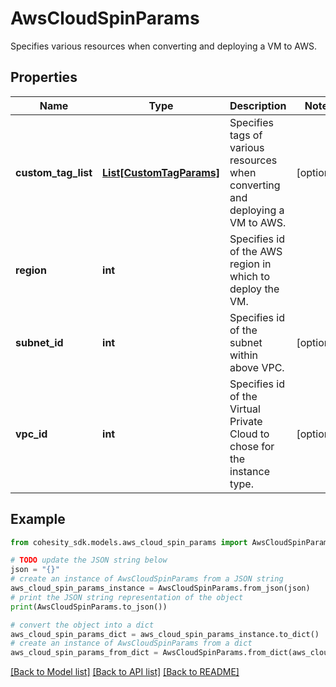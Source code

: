 # AwsCloudSpinParams

Specifies various resources when converting and deploying a VM to AWS.

## Properties

Name | Type | Description | Notes
------------ | ------------- | ------------- | -------------
**custom_tag_list** | [**List[CustomTagParams]**](CustomTagParams.md) | Specifies tags of various resources when converting and deploying a VM to AWS. | [optional] 
**region** | **int** | Specifies id of the AWS region in which to deploy the VM. | 
**subnet_id** | **int** | Specifies id of the subnet within above VPC. | [optional] 
**vpc_id** | **int** | Specifies id of the Virtual Private Cloud to chose for the instance type. | [optional] 

## Example

```python
from cohesity_sdk.models.aws_cloud_spin_params import AwsCloudSpinParams

# TODO update the JSON string below
json = "{}"
# create an instance of AwsCloudSpinParams from a JSON string
aws_cloud_spin_params_instance = AwsCloudSpinParams.from_json(json)
# print the JSON string representation of the object
print(AwsCloudSpinParams.to_json())

# convert the object into a dict
aws_cloud_spin_params_dict = aws_cloud_spin_params_instance.to_dict()
# create an instance of AwsCloudSpinParams from a dict
aws_cloud_spin_params_from_dict = AwsCloudSpinParams.from_dict(aws_cloud_spin_params_dict)
```
[[Back to Model list]](../README.md#documentation-for-models) [[Back to API list]](../README.md#documentation-for-api-endpoints) [[Back to README]](../README.md)


